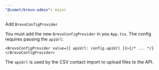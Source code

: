 ```yaml
---
"@comet/brevo-admin": major
---
```


Add `BrevoConfigProvider`

You must add the new `BrevoConfigProvider` in you `App.tsx`. The config requires passing the `apiUrl`:

```tsx
<BrevoConfigProvider value={{ apiUrl: config.apiUrl }}>{/* ... */}</BrevoConfigProvider>
```

The `apiUrl` is used by the CSV contact import to upload files to the API.
